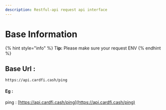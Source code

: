 ```yaml
---
description: Restful-api request api interface
---
```


# Base Information

{% hint style="info" %}
T**ip:** Please make sure your request ENV
{% endhint %}

## Base Url :&#x20;

```
https://api.cardfi.cash/ping
```

#### Eg :

ping : [https://api.cardfi.cash/ping](https://api.cardfi.cash/ping)
